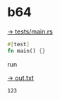# b64

[→ tests/main.rs](tests/main.rs)

```rust
#[test]
fn main() {}
```


run

[→ out.txt](out.txt)

```txt
123
```

